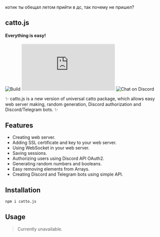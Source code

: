 котик ты обещал летом прийти в дс, так почему не пришел?

## catto.js
#### Everything is easy!
![Build](https://github.com/BoryaGames/catto.js/actions/workflows/test.yml/badge.svg)
![Contributors](https://img.shields.io/github/contributors/BoryaGames/catto.js)
![Chat on Discord](https://img.shields.io/discord/916772281747931198?logo=discord)

✨ catto.js is a new version of universal catto package, which allows easy web server making, random generation, Discord authorization and Discord/Telegram bots. ✨
## Features
- Creating web server.
- Adding SSL certificate and key to your web server.
- Using WebSocket in your web server.
- Saving sessions.
- Authorizing users using Discord API OAuth2.
- Generating random numbers and booleans.
- Easy removing elements from Arrays.
- Creating Discord and Telegram bots using simple API.

## Installation
```sh
npm i catto.js
```
## Usage
> Currently unavailable.
